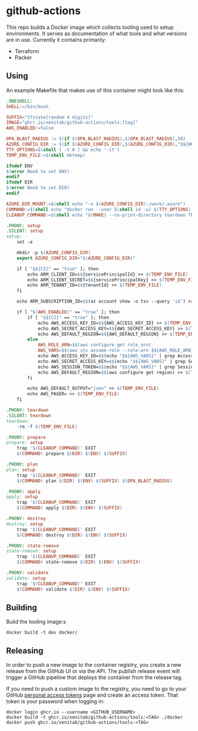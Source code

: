 # github-actions

This repo builds a Docker image which collects tooling used to setup environments. It serves as documentation of what tools and what versions are in use. Currently it contains primarily:

- Terraform
- Packer

## Using

An example Makefile that makes use of this container might look like this:

```Makefile
.ONESHELL:
SHELL:=/bin/bash

SUFFIX="tfstate[random 4 digits]"
IMAGE="ghcr.io/xenitab/github-actions/tools:[tag]"
AWS_ENABLED:=false

OPA_BLAST_RADIUS := $(if $(OPA_BLAST_RADIUS),$(OPA_BLAST_RADIUS),50)
AZURE_CONFIG_DIR := $(if $(AZURE_CONFIG_DIR),$(AZURE_CONFIG_DIR),"$${HOME}/.azure")
TTY_OPTIONS=$(shell [ -t 0 ] && echo '-it')
TEMP_ENV_FILE:=$(shell mktemp)

ifndef ENV
$(error Need to set ENV)
endif
ifndef DIR
$(error Need to set DIR)
endif

AZURE_DIR_MOUNT:=$(shell echo "-v $(AZURE_CONFIG_DIR):/work/.azure")
COMMAND:=$(shell echo "docker run --user $(shell id -u) $(TTY_OPTIONS) --entrypoint "/opt/terraform.sh" --env-file $(TEMP_ENV_FILE) $(AZURE_DIR_MOUNT) -v $${PWD}/$(DIR):/tmp/$(DIR) -v $${PWD}/global.tfvars:/tmp/global.tfvars $(IMAGE)")
CLEANUP_COMMAND:=$(shell echo "$(MAKE) --no-print-directory teardown TEMP_ENV_FILE=$(TEMP_ENV_FILE)")

.PHONY: setup
.SILENT: setup
setup:
	set -e

	mkdir -p $(AZURE_CONFIG_DIR)
	export AZURE_CONFIG_DIR="$(AZURE_CONFIG_DIR)"

	if [ "$${CI}" == "true" ]; then
		echo ARM_CLIENT_ID=$${servicePrincipalId} >> $(TEMP_ENV_FILE)
		echo ARM_CLIENT_SECRET=$${servicePrincipalKey} >> $(TEMP_ENV_FILE)
		echo ARM_TENANT_ID=$${tenantId} >> $(TEMP_ENV_FILE)
	fi

	echo ARM_SUBSCRIPTION_ID=$$(az account show -o tsv --query 'id') >> $(TEMP_ENV_FILE)

	if [ "$(AWS_ENABLED)" == "true" ]; then
		if [ "$${CI}" == "true" ]; then
			echo AWS_ACCESS_KEY_ID=$${AWS_ACCESS_KEY_ID} >> $(TEMP_ENV_FILE)
			echo AWS_SECRET_ACCESS_KEY=$${AWS_SECRET_ACCESS_KEY} >> $(TEMP_ENV_FILE)
			echo AWS_DEFAULT_REGION=$${AWS_DEFAULT_REGION} >> $(TEMP_ENV_FILE)
		else
			AWS_ROLE_ARN=$$(aws configure get role_arn)
			AWS_VARS=$$(aws sts assume-role --role-arn $${AWS_ROLE_ARN} --role-session-name awscli --output json | grep -E "AccessKeyId|SecretAccessKey|SessionToken" | sed "s/[ |,|\"]//g")
			echo AWS_ACCESS_KEY_ID=$$(echo "$${AWS_VARS}" | grep AccessKeyId | sed "s/AccessKeyId://g") >> $(TEMP_ENV_FILE)
			echo AWS_SECRET_ACCESS_KEY=$$(echo "$${AWS_VARS}" | grep SecretAccessKey | sed "s/SecretAccessKey://g") >> $(TEMP_ENV_FILE)
			echo AWS_SESSION_TOKEN=$$(echo "$${AWS_VARS}" | grep SessionToken | sed "s/SessionToken://g") >> $(TEMP_ENV_FILE)
			echo AWS_DEFAULT_REGION=$$(aws configure get region) >> $(TEMP_ENV_FILE)
		fi

		echo AWS_DEFAULT_OUTPUT="json" >> $(TEMP_ENV_FILE)
		echo AWS_PAGER= >> $(TEMP_ENV_FILE)
	fi

.PHONY: teardown
.SILENT: teardown
teardown:
	-rm -f $(TEMP_ENV_FILE)

.PHONY: prepare
prepare: setup
	trap '$(CLEANUP_COMMAND)' EXIT
	$(COMMAND) prepare $(DIR) $(ENV) $(SUFFIX)

.PHONY: plan
plan: setup
	trap '$(CLEANUP_COMMAND)' EXIT
	$(COMMAND) plan $(DIR) $(ENV) $(SUFFIX) $(OPA_BLAST_RADIUS)

.PHONY: apply
apply: setup
	trap '$(CLEANUP_COMMAND)' EXIT
	$(COMMAND) apply $(DIR) $(ENV) $(SUFFIX)

.PHONY: destroy
destroy: setup
	trap '$(CLEANUP_COMMAND)' EXIT
	$(COMMAND) destroy $(DIR) $(ENV) $(SUFFIX)

.PHONY: state-remove
state-remove: setup
	trap '$(CLEANUP_COMMAND)' EXIT
	$(COMMAND) state-remove $(DIR) $(ENV) $(SUFFIX)

.PHONY: validate
validate: setup
	trap '$(CLEANUP_COMMAND)' EXIT
	$(COMMAND) validate $(DIR) $(ENV) $(SUFFIX)
```

## Building

Build the tooling image:s

```shell
docker build -t dev docker/
```

## Releasing

In order to push a new image to the container registry, you create a new release from the GitHub UI or via the API. The publish release event will trigger a GitHub pipeline that deploys the container from the release tag.

If you need to push a custom image to the registry, you need to go to your GitHub [personal access tokens](https://github.com/settings/tokens) page and create an access token. That token is your password when logging in:

```
docker login ghcr.io --username <GITHUB_USERNAME>
docker build -t ghcr.io/xenitab/github-actions/tools:<TAG> ./docker
docker push ghcr.io/xenitab/github-actions/tools:<TAG>
```
